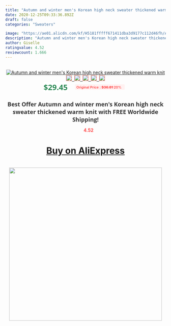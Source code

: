 ```yaml
---
title: "Autumn and winter men's Korean high neck sweater thickened warm knit"
date: 2020-12-25T09:33:36.892Z
draft: false
categories: "Sweaters"

image: "https://ae01.alicdn.com/kf/H5181fffff671411dba3d9177c112d46fh/Autumn-and-winter-men-s-Korean-high-neck-sweater-thickened-warm-knit.jpg"
description: "Autumn and winter men's Korean high neck sweater thickened warm knit"
author: Giselle
ratingvalue: 4.52
reviewcount: 1.666
---
```

<br>
<div style="text-align: center;">
<a href="https://s.click.aliexpress.com/e/_A8x6CV" target="_blank" rel="nofollow noopener noreferrer"><img alt="Autumn and winter men's Korean high neck sweater thickened warm knit" class="magnifier-image" src="https://ae01.alicdn.com/kf/H5181fffff671411dba3d9177c112d46fh/Autumn-and-winter-men-s-Korean-high-neck-sweater-thickened-warm-knit.jpg_640x640.jpg">
<br>
<img style="border:1px solid salmon" src="https://ae01.alicdn.com/kf/H5181fffff671411dba3d9177c112d46fh/Autumn-and-winter-men-s-Korean-high-neck-sweater-thickened-warm-knit.jpg_120x120.jpg">&nbsp;&nbsp;<img style="border:1px solid salmon" src="https://ae01.alicdn.com/kf/H5223deeeeb99407f8f7ecb335423e002i/Autumn-and-winter-men-s-Korean-high-neck-sweater-thickened-warm-knit.jpg_120x120.jpg">&nbsp;&nbsp;<img style="border:1px solid salmon" src="https://ae01.alicdn.com/kf/H5776492d84174d97abd4159af95db325i/Autumn-and-winter-men-s-Korean-high-neck-sweater-thickened-warm-knit.jpg_120x120.jpg">&nbsp;&nbsp;<img style="border:1px solid salmon" src="https://ae01.alicdn.com/kf/Hbb99de668ce647fbbac71ed382bc466cA/Autumn-and-winter-men-s-Korean-high-neck-sweater-thickened-warm-knit.jpg_120x120.jpg">&nbsp;&nbsp;<img style="border:1px solid salmon" src="https://ae01.alicdn.com/kf/Ha3b536ab76a0492dbd0af844566635f58/Autumn-and-winter-men-s-Korean-high-neck-sweater-thickened-warm-knit.jpg_120x120.jpg"></a></div><br0>
<div style="text-align: center;"><span style="background-color: white; border: 0px; box-sizing: border-box; color: seagreen; display: inline-block; font-family: &quot;open sans&quot; , &quot;arial&quot; , &quot;helvetica&quot; , sans-serif , &quot;heiti&quot;; font-size: 24px; font-stretch: inherit; font-weight: 700; line-height: inherit; margin: 0px 10px 0px 0px; padding: 0px; vertical-align: middle;">$29.45 </span>
<span style="background: rgb(255 , 241 , 241); border-radius: 3px; border: 0px; box-sizing: border-box; color: #ff4747; display: inline-block; font-family: inherit; font-size: 12px; font-stretch: inherit; font-style: inherit; font-variant: inherit; font-weight: 600; line-height: inherit; margin: 0px; padding: 2px 5px; transform: scale(0.9); vertical-align: middle;">Original Price : <b style="text-decoration: line-through;">$36.81 </b> 20%&nbsp;&nbsp;</span></div>
<h1 style="color: #333333; display: inline-block; font-family: &quot;open sans&quot; , &quot;arial&quot; , &quot;helvetica&quot; , sans-serif , &quot;heiti&quot;; font-size: 18px; font-stretch: inherit; font-weight: 700; text-align: center;">Best Offer Autumn and winter men's Korean high neck sweater thickened warm knit with FREE Worldwide Shipping!</h1>
<div style="color: #ff4747; text-align: center;">
<img src="https://4.bp.blogspot.com/-M0ZcTcb-5uY/XleCXlxnR4I/AAAAAAAAAEc/OrjgMkXV1oMQFaCRZj5HQwOCBcu3w1FegCPcBGAYYCw/s1600/star.png" style="height: 15px;">&nbsp;<b>4.52</b></div>
<div class="button_cont" align="center"><a class="buynow_a" href="https://s.click.aliexpress.com/e/_A8x6CV" target="_blank" rel="nofollow noopener noreferrer"><H1>Buy on AliExpress</H1></a></div><br>
<div class="separator" style="clear: both; text-align: center;">
<img src="https://lh3.googleusercontent.com/-pTy5HemUv9M/XlePHvY0dAI/AAAAAAAAAE4/0nX5iRUoIWY8eMW9Dpxeirr157OZliDIgCLcBGAsYHQ/s1600/badge.gif" width="480">
</div>
